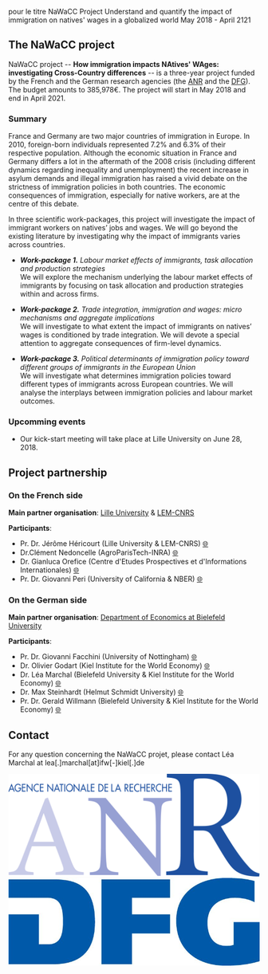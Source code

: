 pour le titre
NaWaCC Project
Understand and quantify the impact of immigration on natives' wages in a globalized world
May 2018 - April 2121

## **The NaWaCC project**

NaWaCC project -- **How immigration impacts NAtives' WAges: investigating Cross-Country differences** -- is a three-year project funded by the French and the German research agencies (the [ANR](http://www.agence-nationale-recherche.fr/en/) and the [DFG](http://www.dfg.de/en/index.jsp)). The budget amounts to 385,978€. The project will start in May 2018 and end in April 2021. 


### Summary

France and Germany are two major countries of immigration in Europe. In 2010, foreign-born individuals represented 7.2% and 6.3% of their respective population. Although the economic situation in France and Germany differs a lot in the aftermath of the 2008 crisis (including different dynamics regarding inequality and unemployment) the recent increase in asylum demands and illegal immigration has raised a vivid debate on the strictness of immigration policies in both countries. The economic consequences of immigration, especially for native workers, are at the centre of this debate. 

In three scientific work-packages, this project will investigate the impact of immigrant workers on natives’ jobs and wages. We will go beyond the existing literature by investigating why the impact of immigrants varies across countries. 

* ***Work-package 1.** Labour market effects of immigrants, task allocation and production strategies*
<br/> We will explore the mechanism underlying the labour market effects of immigrants by focusing on task allocation and production strategies within and across firms.


* ***Work-package 2.** Trade integration, immigration and wages: micro mechanisms and aggregate implications*
<br/> We will investigate to what extent the impact of immigrants on natives’ wages is conditioned by trade integration. We will devote a special attention to aggregate consequences of firm-level dynamics.


* ***Work-package 3.** Political determinants of immigration policy toward different groups of immigrants in the European Union*
<br/> We will investigate what determines immigration policies toward different types of immigrants across European countries. We will analyse the interplays between immigration policies and labour market outcomes.

### Upcomming events

* Our kick-start meeting will take place at Lille University on June 28, 2018. 



## **Project partnership**

### On the French side 
**Main partner organisation**: [Lille University](http://www.univ-lille1.fr/home/) & [LEM-CNRS](http://lem.cnrs.fr)

**Participants**: 
* Pr. Dr. Jérôme Héricourt (Lille University & LEM-CNRS) [:globe_with_meridians:](https://sites.google.com/site/jpcdhericourt/)
* Dr.Clément Nedoncelle (AgroParisTech-INRA) [:globe_with_meridians:](http://www.clementnedoncelle.eu/) 
* Dr. Gianluca Orefice (Centre d'Etudes Prospectives et d'Informations Internationales) [:globe_with_meridians:](https://sites.google.com/site/oreficegianluca/home)
* Pr. Dr. Giovanni Peri (University of California & NBER) [:globe_with_meridians:](http://giovanniperi.ucdavis.edu/)

### On the German side 
**Main partner organisation**: [Department of Economics at Bielefeld University](http://www.uni-bielefeld.de/(en)/wiwi/)


**Participants**: 
* Pr. Dr. Giovanni Facchini (University of Nottingham) [:globe_with_meridians:](http://giovannifacchini.wixsite.com/scientist-site)
* Dr. Olivier Godart (Kiel Institute for the World Economy) [:globe_with_meridians:](https://www.ifw-members.ifw-kiel.de/~olivier_godart_ifw_kiel_de)
* Dr. Léa Marchal (Bielefeld University & Kiel Institute for the World Economy) [:globe_with_meridians:](http://leamarchal.fr)
* Dr. Max Steinhardt (Helmut Schmidt University) [:globe_with_meridians:](https://sites.google.com/site/maxfriedrichsteinhardt/)
* Pr. Dr. Gerald Willmann (Bielefeld University & Kiel Institute for the World Economy) [:globe_with_meridians:](http://willmann.com/~gerald/)



## **Contact**
For any question concerning the NaWaCC projet, please contact Léa Marchal at lea[.]marchal[at]ifw[-]kiel[.]de

 

![ANR logo](/img/logo_ANR.png)
![DFG logo](/img/logo_DFG.jpg)

